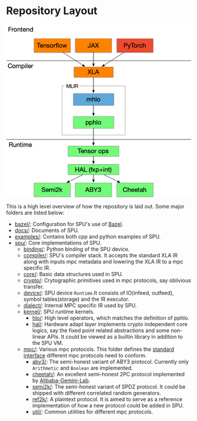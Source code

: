 # Repository Layout

![SPU Architect](docs/imgs/spu_arch.png)

This is a high level overview of how the repository is laid out. Some major folders are listed below:

* [bazel/](bazel/): Configuration for SPU's use of [Bazel](https://bazel.build/).
* [docs/](docs/): Documents of SPU.
* [examples/](examples/): Contains both cpp and python examples of SPU.
* [spu/](spu/): Core implementations of SPU.
    - [binding/](spu/binding/): Python binding of the SPU device.
    - [compiler/](spu/compiler/): SPU's compiler stack. It accepts the standard XLA IR along with inputs mpc metadata and lowering the XLA IR to a mpc specific IR.
    - [core/](spu/core/): Basic data structures used in SPU.
    - [crypto/](spu/crypto/): Crytographic primitives used in mpc protocols, say oblivious transfer.
    - [device/](spu/device/): SPU device `Runtime`.It consists of IO(infeed, outfeed), symbol tables(storage) and the IR executor.
    - [dialect/](spu/dialect/): Internal MPC specific IR used by SPU.
    - [kernel/](spu/kernel/): SPU runtime kernels.
        * [hlo/](spu/kernel/hlo/): High level operators, which matches the definition of pphlo.
        * [hal/](spu/kernel/hal/): Hardware adapt layer implements crypto independent core logics, say the fixed point related abstractions and some non-linear APIs. It could be viewed as a builtin library in addition to the SPU VM.
    - [mpc/](spu/mpc/): Various mpc protocols. This folder defines the [standard interface](spu/mpc/interfaces.h) different mpc protocols need to conform.
        * [aby3/](spu/mpc/aby3/): The semi-honest variant of ABY3 protocol. Currently only `Arithmetic` and `Boolean` are implemented.
        * [cheetah/](spu/mpc/cheetah/): An excellent semi-honest 2PC protocol implemented by [Alibaba-Gemini-Lab](https://alibaba-gemini-lab.github.io/).
        * [semi2k/](spu/mpc/semi2k/): The semi-honest variant of SPDZ protocol. It could be shipped with different correlated random generators.
        * [ref2k/](spu/mpc/ref2k/): A plaintext protocol. It is aimed to serve as a reference implementation of how a new protocol could be added in SPU.
        * [util/](spu/mpc/utils/): Common utilities for different mpc protocols.
